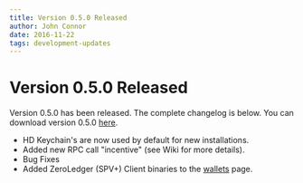 ```yaml
---
title: Version 0.5.0 Released
author: John Connor
date: 2016-11-22
tags: development-updates
---
```

# Version 0.5.0 Released
Version 0.5.0 has been released. The complete changelog is below. You can
download version 0.5.0 [here](https://vcash.info/downloads).

- HD Keychain's are now used by default for new installations.
- Added new RPC call "incentive" (see Wiki for more details).
- Bug Fixes
- Added ZeroLedger (SPV+) Client binaries to the
  [wallets](https://vcash.info/downloads) page.
